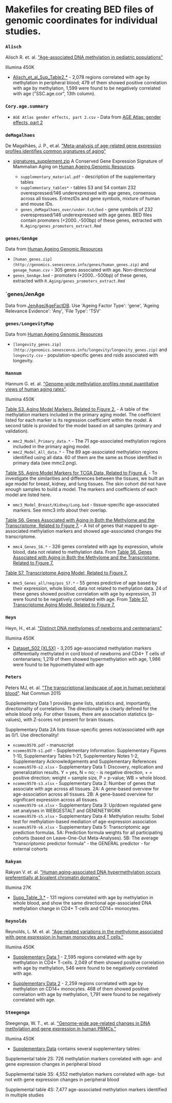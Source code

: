 Makefiles for creating BED files of genomic coordinates for individual studies.
===

### `Alisch`

Alisch R. et. al. ["Age-associated DNA methylation in pediatric populations"](http://genome.cshlp.org/content/22/4/623.full)

Illumina 450K

- [Alisch_et_al_Sup_Table2.*](http://genome.cshlp.org/content/suppl/2012/02/01/gr.125187.111.DC1/Alisch_et_al_Sup_Table2.xls) - 2,078 regions correlated with age by methylation in peripheral blood; 479 of them showed positive correlation with age by methylation, 1,599 were found to be negatively correlated with age ("SSC.age.cor", 13th column). 


### `Cory.age.summary`

- `AGE Atlas gender effects, part 2.csv` - Data from [AGE Atlas: gender effects, part 2](http://blog.corygil.es/age-atlas/gender-effects-part-2.html)


### `deMagalhaes`

De Magalhães, J. P., et.al. ["Meta-analysis of age-related gene expression profiles identifies common signatures of aging"](http://bioinformatics.oxfordjournals.org/content/25/7/875.short)

- [signatures_supplement.zip](http://genomics.senescence.info/gene_expression/signatures_supplement.zip) A Conserved Gene Expression Signature of Mammalian Aging on [Human Ageing Genomic Resources](http://genomics.senescence.info/gene_expression/signatures.html).

	- `supplementary_material.pdf` - description of the supplementary tables
	- `supplementary_tables*` - tables S3 and S4 contain 232 overespressed/146 underexpressed with age genes, consensus across all tissues. EntrezIDs and gene symbols, mixture of human and mouse IDs.
	- `genes_deMagalhaes_over/under.txt/bed` - gene symbols of 232 overespressed/146 underexpressed with age genes. BED files contain promoters (+2000..-500bp) of these genes, extracted with `R.Aging/genes_promoters_extract.Rmd`


### `genes/GenAge`

Data from [Human Ageing Genomic Resources](http://genomics.senescence.info/download.html)

- `[human_genes.zip](http://genomics.senescence.info/genes/human_genes.zip)` and `genage_human.csv` - 305 genes associated with age. Non-directional
- `genes_GenAge.bed` - promoters (+2000..-500bp) of these genes, extracted with `R.Aging/genes_promoters_extract.Rmd`


### `genes/JenAge

Data from [JenAge/AgeFactDB](http://agefactdb.jenage.de/cgi-bin/jaDB.cgi?VIEW=download). Use 'Ageing Factor Type': 'gene', 'Ageing Relevance Evidence': 'Any', 'File Type': 'TSV'


### `genes/LongevityMap`

Data from [Human Ageing Genomic Resources](http://genomics.senescence.info/download.html)

- `[longevity_genes.zip](http://genomics.senescence.info/longevity/longevity_genes.zip)` and `longevity.csv` - population-specific genes and rsids associated with longevity. 


### `Hannum`

Hannum G. et. al. ["Genome-wide methylation profiles reveal quantitative views of human aging rates"](http://www.sciencedirect.com/science/article/pii/S1097276512008933).

Illumina 450K

[Table S3. Aging Model Markers, Related to Figure 2.](http://www.sciencedirect.com/science/MiamiMultiMediaURL/1-s2.0-S1097276512008933/1-s2.0-S1097276512008933-mmc2.xlsx/272198/FULL/S1097276512008933/91cff6863693f2d294890d6fd28662e0/mmc2.xlsx) - A table of the methylation markers included in the primary aging model. The coefficient listed for each marker is its regression coefficient within the model. A second table is provided for the model based on all samples (primary and validation).

- `mmc2_Model_Primary_data.*` - The 71 age-associated methylation regions included in the primary aging model.
- `mmc2_Model_All_data.*` - The 89 age-associated methylation regions identified using all data. 60 of them are the same as those identified in primary data (see mmc2.png).

[Table S5. Aging Model Markers for TCGA Data, Related to Figure 4.](http://www.sciencedirect.com/science/MiamiMultiMediaURL/1-s2.0-S1097276512008933/1-s2.0-S1097276512008933-mmc3.xlsx/272198/FULL/S1097276512008933/c280262b4e861fc11051c187f3388ef1/mmc3.xlsx) - To investigate the similarities and differences between the tissues, we built an age model for breast, kidney, and lung tissues. The skin cohort did not have enough samples to build a model. The markers and coefficients of each model are listed here.

- `mmc3_Model_Breast/Kidney/Lung.bed` - tissue-specific age-associated markers. See mmc3 info about their overlap.

[Table S6. Genes Associated with Aging in Both the Methylome and the Transcriptome, Related to Figure 7.](http://www.sciencedirect.com/science/MiamiMultiMediaURL/1-s2.0-S1097276512008933/1-s2.0-S1097276512008933-mmc4.xlsx/272198/FULL/S1097276512008933/60c29e9569bef2044ecead91da601f47/mmc4.xlsx) - A list of genes that mapped to age-associated methylation markers and showed age-associated changes the transcriptome.

- `mmc4_Genes_S6.*` - 326 genes correlated with age by expression, whole blood, data not related to methylation data. From [Table S6. Genes Associated with Aging in Both the Methylome and the Transcriptome, Related to Figure 7.](http://www.sciencedirect.com/science/MiamiMultiMediaURL/1-s2.0-S1097276512008933/1-s2.0-S1097276512008933-mmc4.xlsx/272198/html/S1097276512008933/a609fb76dfb564b4e3f57887c2df17dc/mmc4.xlsx)

[Table S7. Transcriptome Aging Model, Related to Figure 7.](http://www.sciencedirect.com/science/MiamiMultiMediaURL/1-s2.0-S1097276512008933/1-s2.0-S1097276512008933-mmc5.xlsx/272198/FULL/S1097276512008933/bdeaadf32df47e709bf1e98e9f7405e2/mmc5.xlsx)

 - `mmc5_Genes_all/neg/pos_S7.*` - 55 genes predictive of age based by their expression, whole blood, data not related to methylation data. 24 of these genes showed positive correlation with age by expression, 31 were found to be negatively correlated with age. From [Table S7. Transcriptome Aging Model, Related to Figure 7.](http://www.sciencedirect.com/science/MiamiMultiMediaURL/1-s2.0-S1097276512008933/1-s2.0-S1097276512008933-mmc5.xlsx/272198/html/S1097276512008933/a0cf53be370e97f7d3fabcb80fdb74ec/mmc5.xlsx)


### `Heyn`

Heyn, H., et.al. ["Distinct DNA methylomes of newborns and centenarians"](http://www.ncbi.nlm.nih.gov/pmc/articles/PMC3387108/)

Illumina 450K

- [Dataset_S02 (XLSX)](http://www.ncbi.nlm.nih.gov/pmc/articles/PMC3387108/bin/1120658109_sd02.xlsx) - 3,205 age-associated methylation markers differentially methylated in cord blood of newborns and CD4+ T cells of centenarians; 1,219 of them showed hypermethylation with age, 1,986 were found to be hypomethylated with age


### `Peters`

Peters MJ, et. al. ["The transcriptional landscape of age in human peripheral blood"](https://www.ncbi.nlm.nih.gov/pmc/articles/PMC4639797). Nat Commun 2015

Supplementary Data 1 provides gene lists, statistics and, importantly, directionality of correlations. The directionality is clearly defined for the whole blood only. For other tissues, there are association statistics (p-values), with Z-scores not present for brain tissues.

Supplementary Data 2A lists tissue-specific genes not/associated with age as 0/1. Use directionality!

- `ncomms9570.pdf` - manuscript
- `ncomms9570-s1.pdf` - Supplementary Information: Supplementary Figures 1-10, Supplementary Tables 1-21, Supplementary Notes 1-2, Supplementary Acknowledgements and Supplementary References
- `ncomms9570-s2.xlsx` - Supplementary Data 1: Discovery, replication and generalization results. Y = yes, N = no; - is negative direction, + = positive direction; weight = sample size, P = p-value; WB = whole blood.
- `ncomms9570-s3.xlsx` - Supplementary Data 2: Number of genes that associate with age across all tissues. 2A: A gene-based overview for age-association across all tissues. 2B: A gene-based overview for significant expression across all tissues.
- `ncomms9570-s4.xlsx` - Supplementary Data 3: Up/down regulated gene set analyses in WEBGESTALT and GENENETWORK
- `ncomms9570-s5.xlsx` - Supplementary Data 4: Methylation results: Sobel test for methylation-based mediation of age-expression association
- `ncomms9570-s6.xlsx` - Supplementary Data 5: Transcriptomic age prediction formulas. 5A: Prediction formula weights for all participating cohorts (based on Leave-One-Out Meta-Analyses). 5B: The average "transcriptomic predictor formula" - the GENERAL predictor - for external cohorts

### `Rakyan`

Rakyan V. et. al. ["Human aging-associated DNA hypermethylation occurs preferentially at bivalent chromatin domains"](http://genome.cshlp.org/content/early/2010/03/09/gr.103101.109)

Illumina 27K

- [Supp_Table_3.*](http://genome.cshlp.org/content/suppl/2010/03/11/gr.103101.109.DC1/Supp_Table_3.xls) - 131 regions correlated with age by methylation in whole blood, and show the same directional age-associated DNA methylation change in CD4+ T-cells and CD14+ monocytes.


### `Reynolds`

Reynolds, L. M. et. al. ["Age-related variations in the methylome associated with gene expression in human monocytes and T cells."](http://www.nature.com/ncomms/2014/141118/ncomms6366/full/ncomms6366.html#supplementary-information)

Illumina 450K

- [Supplementary Data 1](http://www.nature.com/ncomms/2014/141118/ncomms6366/extref/ncomms6366-s2.xlsx) - 2,595 regions correlated with age by methylation in CD4+ T-cells. 2,049 of them showed positive correlation with age by methylation, 546 were found to be negatively correlated with age.

- [Supplementary Data 2](http://www.nature.com/ncomms/2014/141118/ncomms6366/extref/ncomms6366-s3.xlsx) - 2,259 regions correlated with age by methylation on CD14+ monocytes. 468 of them showed positive correlation with age by methylation, 1,791 were found to be negatively correlated with age.


### `Steegenga`

Steegenga, W. T., et. al. ["Genome-wide age-related changes in DNA methylation and gene expression in human PBMCs."](http://link.springer.com/content/pdf/10.1007%2Fs11357-014-9648-x.pdf)

Illumina 450K

- [Supplementary Data](http://static-content.springer.com/esm/art%3A10.1007%2Fs11357-014-9648-x/MediaObjects/11357_2014_9648_MOESM2_ESM.xls) contains several supplementary tables:

Supplemental table 2S: 726 methylation markers correlated with age- and gene expression changes in peripheral blood

Supplemental table 3S: 4,552 methylation markers correlated with age- but not with gene expression changes in peripheral blood

Supplemental table 4S: 7,477 age-associated methylation markers identified in multiple studies

